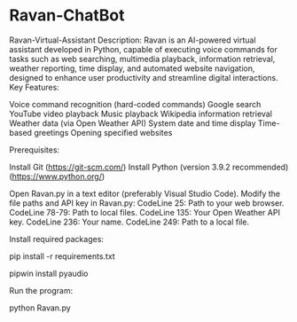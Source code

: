 # Ravan-ChatBot


Ravan-Virtual-Assistant
Description:
Ravan is an AI-powered virtual assistant developed in Python, capable of executing voice commands for tasks such as web searching, multimedia playback, information retrieval, weather reporting, time display, and automated website navigation, designed to enhance user productivity and streamline digital interactions.
Key Features:

Voice command recognition (hard-coded commands)
Google search
YouTube video playback
Music playback
Wikipedia information retrieval
Weather data (via Open Weather API)
System date and time display
Time-based greetings
Opening specified websites


Prerequisites:

Install Git (https://git-scm.com/)
Install Python (version 3.9.2 recommended) (https://www.python.org/)

Open Ravan.py in a text editor (preferably Visual Studio Code).
Modify the file paths and API key in Ravan.py:
CodeLine 25: Path to your web browser.
CodeLine 78-79: Path to local files.
CodeLine 135: Your Open Weather API key.
CodeLine 236: Your name.
CodeLine 249: Path to a local file.

Install required packages:

pip install -r requirements.txt

pipwin install pyaudio

Run the program:

python Ravan.py
